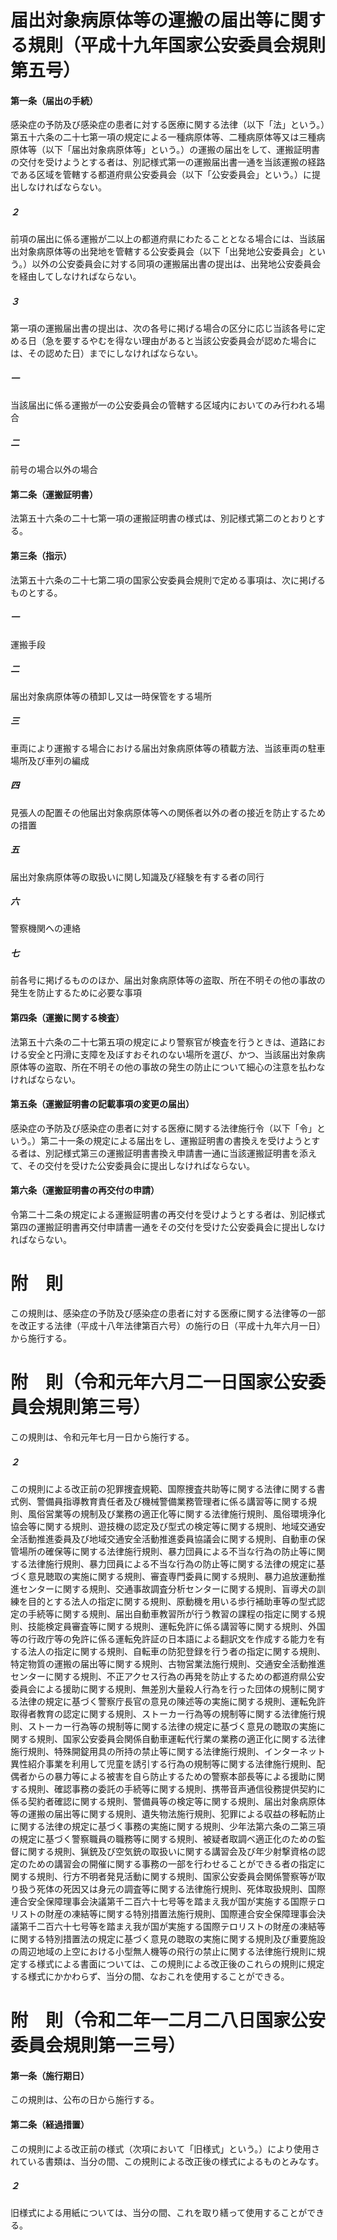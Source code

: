 # 届出対象病原体等の運搬の届出等に関する規則（平成十九年国家公安委員会規則第五号）
#### 第一条（届出の手続）
感染症の予防及び感染症の患者に対する医療に関する法律（以下「法」という。）第五十六条の二十七第一項の規定による一種病原体等、二種病原体等又は三種病原体等（以下「届出対象病原体等」という。）の運搬の届出をして、運搬証明書の交付を受けようとする者は、別記様式第一の運搬届出書一通を当該運搬の経路である区域を管轄する都道府県公安委員会（以下「公安委員会」という。）に提出しなければならない。
##### ２
前項の届出に係る運搬が二以上の都道府県にわたることとなる場合には、当該届出対象病原体等の出発地を管轄する公安委員会（以下「出発地公安委員会」という。）以外の公安委員会に対する同項の運搬届出書の提出は、出発地公安委員会を経由してしなければならない。
##### ３
第一項の運搬届出書の提出は、次の各号に掲げる場合の区分に応じ当該各号に定める日（急を要するやむを得ない理由があると当該公安委員会が認めた場合には、その認めた日）までにしなければならない。
##### 一
当該届出に係る運搬が一の公安委員会の管轄する区域内においてのみ行われる場合
##### 二
前号の場合以外の場合
#### 第二条（運搬証明書）
法第五十六条の二十七第一項の運搬証明書の様式は、別記様式第二のとおりとする。
#### 第三条（指示）
法第五十六条の二十七第二項の国家公安委員会規則で定める事項は、次に掲げるものとする。
##### 一
運搬手段
##### 二
届出対象病原体等の積卸し又は一時保管をする場所
##### 三
車両により運搬する場合における届出対象病原体等の積載方法、当該車両の駐車場所及び車列の編成
##### 四
見張人の配置その他届出対象病原体等への関係者以外の者の接近を防止するための措置
##### 五
届出対象病原体等の取扱いに関し知識及び経験を有する者の同行
##### 六
警察機関への連絡
##### 七
前各号に掲げるもののほか、届出対象病原体等の盗取、所在不明その他の事故の発生を防止するために必要な事項
#### 第四条（運搬に関する検査）
法第五十六条の二十七第五項の規定により警察官が検査を行うときは、道路における安全と円滑に支障を及ぼすおそれのない場所を選び、かつ、当該届出対象病原体等の盗取、所在不明その他の事故の発生の防止について細心の注意を払わなければならない。
#### 第五条（運搬証明書の記載事項の変更の届出）
感染症の予防及び感染症の患者に対する医療に関する法律施行令（以下「令」という。）第二十一条の規定による届出をし、運搬証明書の書換えを受けようとする者は、別記様式第三の運搬証明書書換え申請書一通に当該運搬証明書を添えて、その交付を受けた公安委員会に提出しなければならない。
#### 第六条（運搬証明書の再交付の申請）
令第二十二条の規定による運搬証明書の再交付を受けようとする者は、別記様式第四の運搬証明書再交付申請書一通をその交付を受けた公安委員会に提出しなければならない。
# 附　則
この規則は、感染症の予防及び感染症の患者に対する医療に関する法律等の一部を改正する法律（平成十八年法律第百六号）の施行の日（平成十九年六月一日）から施行する。
# 附　則（令和元年六月二一日国家公安委員会規則第三号）
この規則は、令和元年七月一日から施行する。
##### ２
この規則による改正前の犯罪捜査規範、国際捜査共助等に関する法律に関する書式例、警備員指導教育責任者及び機械警備業務管理者に係る講習等に関する規則、風俗営業等の規制及び業務の適正化等に関する法律施行規則、風俗環境浄化協会等に関する規則、遊技機の認定及び型式の検定等に関する規則、地域交通安全活動推進委員及び地域交通安全活動推進委員協議会に関する規則、自動車の保管場所の確保等に関する法律施行規則、暴力団員による不当な行為の防止等に関する法律施行規則、暴力団員による不当な行為の防止等に関する法律の規定に基づく意見聴取の実施に関する規則、審査専門委員に関する規則、暴力追放運動推進センターに関する規則、交通事故調査分析センターに関する規則、盲導犬の訓練を目的とする法人の指定に関する規則、原動機を用いる歩行補助車等の型式認定の手続等に関する規則、届出自動車教習所が行う教習の課程の指定に関する規則、技能検定員審査等に関する規則、運転免許に係る講習等に関する規則、外国等の行政庁等の免許に係る運転免許証の日本語による翻訳文を作成する能力を有する法人の指定に関する規則、自転車の防犯登録を行う者の指定に関する規則、特定物質の運搬の届出等に関する規則、古物営業法施行規則、交通安全活動推進センターに関する規則、不正アクセス行為の再発を防止するための都道府県公安委員会による援助に関する規則、無差別大量殺人行為を行った団体の規制に関する法律の規定に基づく警察庁長官の意見の陳述等の実施に関する規則、運転免許取得者教育の認定に関する規則、ストーカー行為等の規制等に関する法律施行規則、ストーカー行為等の規制等に関する法律の規定に基づく意見の聴取の実施に関する規則、国家公安委員会関係自動車運転代行業の業務の適正化に関する法律施行規則、特殊開錠用具の所持の禁止等に関する法律施行規則、インターネット異性紹介事業を利用して児童を誘引する行為の規制等に関する法律施行規則、配偶者からの暴力等による被害を自ら防止するための警察本部長等による援助に関する規則、確認事務の委託の手続等に関する規則、携帯音声通信役務提供契約に係る契約者確認に関する規則、警備員等の検定等に関する規則、届出対象病原体等の運搬の届出等に関する規則、遺失物法施行規則、犯罪による収益の移転防止に関する法律の規定に基づく事務の実施に関する規則、少年法第六条の二第三項の規定に基づく警察職員の職務等に関する規則、被疑者取調べ適正化のための監督に関する規則、猟銃及び空気銃の取扱いに関する講習会及び年少射撃資格の認定のための講習会の開催に関する事務の一部を行わせることができる者の指定に関する規則、行方不明者発見活動に関する規則、国家公安委員会関係警察等が取り扱う死体の死因又は身元の調査等に関する法律施行規則、死体取扱規則、国際連合安全保障理事会決議第千二百六十七号等を踏まえ我が国が実施する国際テロリストの財産の凍結等に関する特別措置法施行規則、国際連合安全保障理事会決議第千二百六十七号等を踏まえ我が国が実施する国際テロリストの財産の凍結等に関する特別措置法の規定に基づく意見の聴取の実施に関する規則及び重要施設の周辺地域の上空における小型無人機等の飛行の禁止に関する法律施行規則に規定する様式による書面については、この規則による改正後のこれらの規則に規定する様式にかかわらず、当分の間、なおこれを使用することができる。
# 附　則（令和二年一二月二八日国家公安委員会規則第一三号）
#### 第一条（施行期日）
この規則は、公布の日から施行する。
#### 第二条（経過措置）
この規則による改正前の様式（次項において「旧様式」という。）により使用されている書類は、当分の間、この規則による改正後の様式によるものとみなす。
##### ２
旧様式による用紙については、当分の間、これを取り繕って使用することができる。
